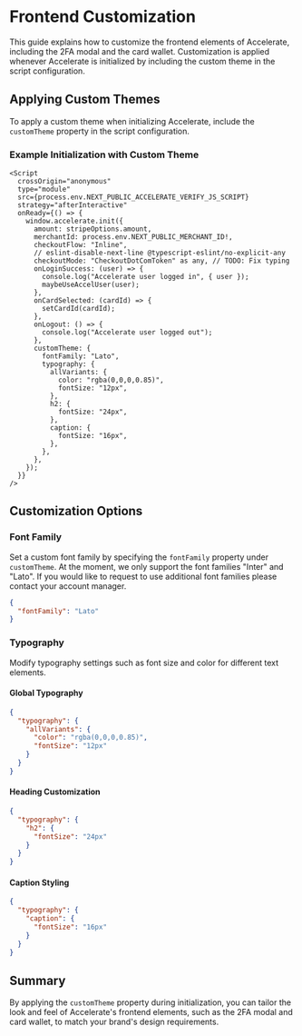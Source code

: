 # Frontend Customization

This guide explains how to customize the frontend elements of Accelerate, including the 2FA modal and the card wallet. Customization is applied whenever Accelerate is initialized by including the custom theme in the script configuration.

## Applying Custom Themes
To apply a custom theme when initializing Accelerate, include the `customTheme` property in the script configuration.

### Example Initialization with Custom Theme
```tsx
<Script
  crossOrigin="anonymous"
  type="module"
  src={process.env.NEXT_PUBLIC_ACCELERATE_VERIFY_JS_SCRIPT}
  strategy="afterInteractive"
  onReady={() => {
    window.accelerate.init({
      amount: stripeOptions.amount,
      merchantId: process.env.NEXT_PUBLIC_MERCHANT_ID!,
      checkoutFlow: "Inline",
      // eslint-disable-next-line @typescript-eslint/no-explicit-any
      checkoutMode: "CheckoutDotComToken" as any, // TODO: Fix typing
      onLoginSuccess: (user) => {
        console.log("Accelerate user logged in", { user });
        maybeUseAccelUser(user);
      },
      onCardSelected: (cardId) => {
        setCardId(cardId);
      },
      onLogout: () => {
        console.log("Accelerate user logged out");
      },
      customTheme: {
        fontFamily: "Lato",
        typography: {
          allVariants: {
            color: "rgba(0,0,0,0.85)",
            fontSize: "12px",
          },
          h2: {
            fontSize: "24px",
          },
          caption: {
            fontSize: "16px",
          },
        },
      },
    });
  }}
/>
```

## Customization Options

### Font Family
Set a custom font family by specifying the `fontFamily` property under `customTheme`. At the moment, we only support the font families "Inter" and "Lato". If you would like to request to use additional font families please contact your account manager. 

```json
{
  "fontFamily": "Lato"
}
```

### Typography
Modify typography settings such as font size and color for different text elements.

#### Global Typography
```json
{
  "typography": {
    "allVariants": {
      "color": "rgba(0,0,0,0.85)",
      "fontSize": "12px"
    }
  }
}
```

#### Heading Customization
```json
{
  "typography": {
    "h2": {
      "fontSize": "24px"
    }
  }
}
```

#### Caption Styling
```json
{
  "typography": {
    "caption": {
      "fontSize": "16px"
    }
  }
}
```

## Summary
By applying the `customTheme` property during initialization, you can tailor the look and feel of Accelerate's frontend elements, such as the 2FA modal and card wallet, to match your brand's design requirements.
